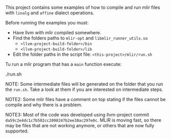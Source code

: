 This project contains some examples of how to compile and run mlir files with
`linalg` and `affine` dialect operations.

Before running the examples you must:

- Have llvm with mlir compiled somewhere. 
- Find the folders paths to `mlir-opt` and `libmlir_runner_utils.so`
  - `<llvm-project-build-folder>/bin`
  - `<llvm-project-build-folder>/lib`
- Edit the folder paths in the script file: `<this-project>/mlir/run.sh`

Tu run a mlir program that has a `main` function execute:

./run.sh <path-to-mlir-file>

NOTE: Some intermediate files will be generated on the folder that you run the
`run.sh`. Take a look at them if you are interested on intermediate steps.

NOTE2: Some mlir files have a comment on top stating if the files cannot be
compile and why there is a problem.

NOTE3: Most of the code was developed using llvm-project commit
`da59c2e4dc1c7b502cc2098247b2ee38ac297e0c`. MLIR is moving fast, so there may be
files that are not working anymore, or others that are now fully supported.
